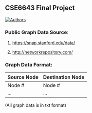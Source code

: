 ## CSE6643 Final Project
[![Authors](https://img.shields.io/badge/authors:-Xi_Cheng,_Yibo_Wang,_Muyang_Guo-blue.svg)](https://github.com/cxxixi/qr/graphs/contributors)

### Public Graph Data Source:

1. https://snap.stanford.edu/data/

2. http://networkrepository.com/

### Graph Data Format:

| Source Node  | Destination Node |
| ------------- | ------------- |
| Node #   | Node #  |
| ... | ...  |
  
(All graph data is in txt format)
